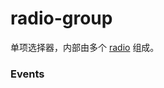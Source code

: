 # radio-group

单项选择器，内部由多个 [radio](./radio) 组成。

### Events

<Events :data="events" />

<script setup>
const events = [
    {
        name: "change", 
        desc:`radio-group 中选中项发生改变时触发`, 
        event:"{ value: radio 的 value }"
    }
]
</script>
